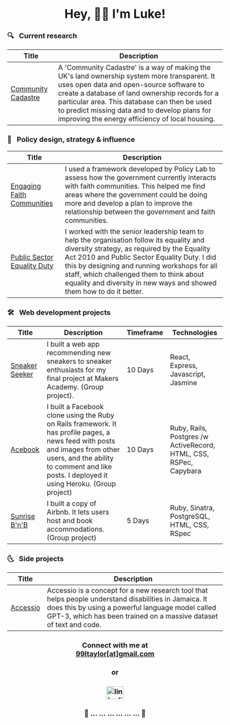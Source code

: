 <h1 align="center">Hey, 👋🏽 I'm Luke!</h1>

### 🔍 &nbsp; Current research

| Title    | Description |
| -------- | --------|
|[Community Cadastre][7]| A 'Community Cadastre' is a way of making the UK's land ownership system more transparent. It uses open data and open-source software to create a database of land ownership records for a particular area. This database can then be used to predict missing data and to develop plans for improving the energy efficiency of local housing.|

[7]:https://github.com/99ltaylor/community_cadastre

### 🎨 &nbsp; Policy design, strategy & influence

| Title    | Description |
| -------- | --------|
|[Engaging Faith Communities][4]|I used a framework developed by Policy Lab to assess how the government currently interacts with faith communities. This helped me find areas where the government could be doing more and develop a plan to improve the relationship between the government and faith communities.|
|[Public Sector Equality Duty][5]|I worked with the senior leadership team to help the organisation follow its equality and diversity strategy, as required by the Equality Act 2010 and Public Sector Equality Duty. I did this by designing and running workshops for all staff, which challenged them to think about equality and diversity in new ways and showed them how to do it better.|

[4]:https://99ltaylor.github.io/portfolio/#engaging_faith_communities
[5]:https://99ltaylor.github.io/portfolio/#public_sector_equality_duty

### 🛠 &nbsp; Web development projects

| Title    | Description |Timeframe| Technologies| 
| -------- | --------|--------| -------- |
|[Sneaker Seeker][1]| I built a web app recommending new sneakers to sneaker enthusiasts for my final project at Makers Academy. (Group project).|10 Days|React, Express, Javascript, Jasmine|
| [Acebook][2]|I built a Facebook clone using the Ruby on Rails framework. It has profile pages, a news feed with posts and images from other users, and the ability to comment and like posts. I deployed it using Heroku. (Group project)|10 Days|Ruby, Rails, Postgres /w ActiveRecord, HTML, CSS, RSPec, Capybara|
| [Sunrise B'n'B][3]|I built a copy of Airbnb. It lets users host and book accommodations. (Group project)|5 Days|Ruby, Sinatra, PostgreSQL, HTML, CSS, RSpec|

[1]:https://github.com/InfobyAdrienne/Test-React-Express
[2]:https://github.com/99ltaylor/acebook-all-css-no-style
[3]:https://github.com/Ifrahhssn/makersbnb-sunrise-collective

### 🌜 &nbsp; Side projects

| Title    | Description |
| -------- | --------|
|[Accessio][6]|Accessio is a concept for a new research tool that helps people understand disabilities in Jamaica. It does this by using a powerful language model called GPT-3, which has been trained on a massive dataset of text and code.|

[6]:https://github.com/99ltaylor/Accessio

<h3 align="center">Connect with me at <br> <a href="mailto:99ltaylor@gmail.com">99ltaylor[at]gmail.com</a> </h3>
<h3 align="center">or</h3>
<h3 align="center"><a href="https://www.linkedin.com/in/lukeojtaylor" target="_blank"><img align="center" src="https://cdn.jsdelivr.net/npm/simple-icons@3.0.1/icons/linkedin.svg" alt="linkedin" height="30" width="40" /></a></h3>

<h3 align="center">                🐛     ...   ...   ...   ...   ...   ...   🦋  </h3>
